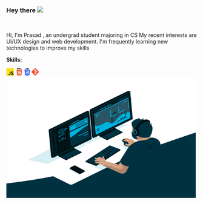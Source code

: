 ### Hey there <img src="https://media.giphy.com/media/hvRJCLFzcasrR4ia7z/giphy.gif" width="25px">

<br />

Hi, I'm Prasad , an undergrad student majoring in CS
My recent interests are UI/UX design and web development. I'm frequently learning new technologies to improve my skills



  
  
**Skills:**  

<code><img height="20" src="./img/js.png"></code>
<code><img height="20" src="./img/html.png"></code>
<code><img height="20" src="./img/css.png"></code>
<code><img height="20" src="./img/git.png"></code>
<img align="center" alt="GIF" src="./img/code.gif" width="500" height="320" />


